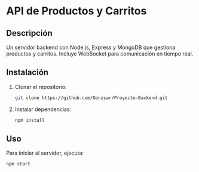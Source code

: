 # API de Productos y Carritos

## Descripción
Un servidor backend con Node.js, Express y MongoDB que gestiona productos y carritos. Incluye WebSocket para comunicación en tiempo real.

## Instalación
1. Clonar el repositorio:
   ```bash
   git clone https://github.com/Gonzsar/Proyecto-Backend.git
3. Instalar dependencias:
   ```bash
   npm install

## Uso

Para iniciar el servidor, ejecuta:
```bash
npm start
```

